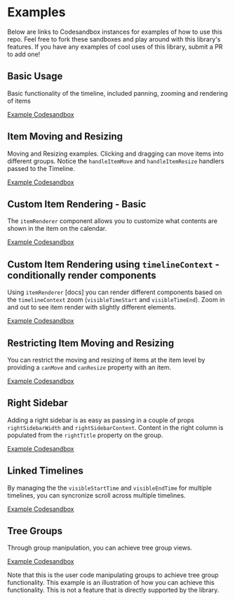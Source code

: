 # Examples

Below are links to Codesandbox instances for examples of how to use this repo. Feel free to fork these sandboxes and play around with this library's features. If you have any examples of cool uses of this library, submit a PR to add one!

## Basic Usage

Basic functionality of the timeline, included panning, zooming and rendering of items

[Example Codesandbox](https://codesandbox.io/s/zr5r289rm4)

## Item Moving and Resizing

Moving and Resizing examples. Clicking and dragging can move items into different groups. Notice the `handleItemMove` and `handleItemResize` handlers passed to the Timeline.

[Example Codesandbox](https://codesandbox.io/s/6vo2jkov23)

## Custom Item Rendering - Basic

The `itemRenderer` component allows you to customize what contents are shown in the item on the calendar.

[Example Codesandbox](https://codesandbox.io/s/04l9x67qxv)

<!-- ## Custom Item Rendering using `timelineContext` - position sub items

Using `itemRenderer` and `timelineContext` [docs](https://github.com/namespace-ee/react-calendar-timeline#itemrenderer), you can position elements within the context of the calendar within an item.

[Example Codesandbox](https://codesandbox.io/s/6y15696o23) -->

## Custom Item Rendering using `timelineContext` - conditionally render components

Using `itemRenderer` [docs] you can render different components based on the `timelineContext` zoom (`visibleTimeStart` and `visibleTimeEnd`). Zoom in and out to see item render with slightly different elements.

[Example Codesandbox](https://codesandbox.io/s/r74qoxw94p)

## Restricting Item Moving and Resizing

You can restrict the moving and resizing of items at the item level by providing a `canMove` and `canResize` property with an item.

[Example Codesandbox](https://codesandbox.io/s/o4vv33913y)

## Right Sidebar

Adding a right sidebar is as easy as passing in a couple of props `rightSidebarWidth` and `rightSidebarContent`. Content in the right column is populated from the `rightTitle` property on the group.

[Example Codesandbox](https://codesandbox.io/s/5v6j37non4)

## Linked Timelines

By managing the the `visibleStartTime` and `visibleEndTime` for multiple timelines, you can syncronize scroll across multiple timelines.

[Example Codesandbox](https://codesandbox.io/s/323vvq4j06)

## Tree Groups

Through group manipulation, you can achieve tree group views.

[Example Codesandbox](https://codesandbox.io/s/k9qyx9zp2o)

Note that this is the user code manipulating groups to achieve tree group functionality. This example is an illustration of how you can achieve this functionality. This is not a feature that is directly supported by the library.
